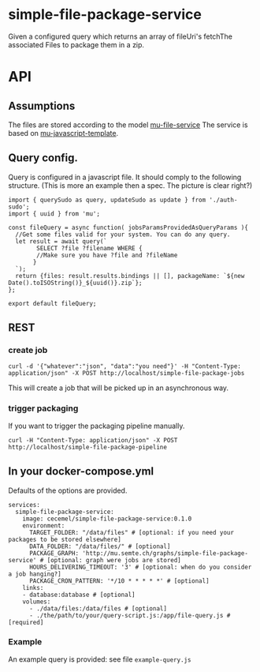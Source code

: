 # simple-file-package-service
Given a configured query which returns an array of fileUri's fetchThe associated Files to package them in a zip.
# API
## Assumptions
The files are stored according to the model [mu-file-service](https://github.com/mu-semtech/file-service)
The service is based on [mu-javascript-template](https://github.com/mu-semtech/mu-javascript-template).

## Query config.
Query is configured in a javascript file. It should comply to the following structure.
(This is more an example then a spec. The picture is clear right?)
```
import { querySudo as query, updateSudo as update } from './auth-sudo';
import { uuid } from 'mu';

const fileQuery = async function( jobsParamsProvidedAsQueryParams ){
  //Get some files valid for your system. You can do any query.
  let result = await query(`
        SELECT ?file ?filename WHERE {
        //Make sure you have ?file and ?fileName
       }
  `);
  return {files: result.results.bindings || [], packageName: `${new Date().toISOString()}_${uuid()}.zip`};
};

export default fileQuery;
```
## REST
### create job
```
curl -d '{"whatever":"json", "data":"you need"}' -H "Content-Type: application/json" -X POST http://localhost/simple-file-package-jobs
```
This will create a job that will be picked up in an asynchronous way.

### trigger packaging
If you want to trigger the packaging pipeline manually.
```
curl -H "Content-Type: application/json" -X POST http://localhost/simple-file-package-pipeline
```

## In your docker-compose.yml
Defaults of the options are provided.
```
services:
  simple-file-package-service:
    image: cecemel/simple-file-package-service:0.1.0
    environment:
      TARGET_FOLDER: "/data/files" # [optional: if you need your packages to be stored elsewhere]
      DATA_FOLDER: "/data/files/" # [optional]
      PACKAGE_GRAPH: 'http://mu.semte.ch/graphs/simple-file-package-service' # [optional: graph were jobs are stored]
      HOURS_DELIVERING_TIMEOUT: '3' # [optional: when do you consider a job hanging?]
      PACKAGE_CRON_PATTERN: '*/10 * * * * *' # [optional]
    links:
    - database:database # [optional]
    volumes:
      - ./data/files:/data/files # [optional]
      - ./the/path/to/your/query-script.js:/app/file-query.js # [required]
```
### Example
An example query is provided: see file ```example-query.js ```
